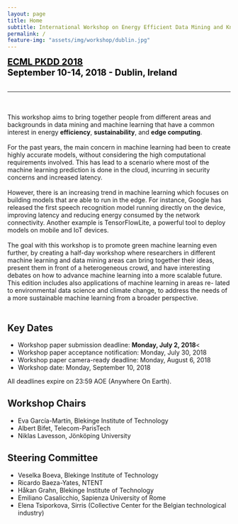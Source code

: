 ```yaml
---
layout: page
title: Home
subtitle: International Workshop on Energy Efficient Data Mining and Knowledge Discovery
permalink: /
feature-img: "assets/img/workshop/dublin.jpg"
---
```


<span style="color: #000000;font-size: 15pt; "><a href="http://www.ecmlpkdd2018.org/" target="_blank" rel="noopener"><font color="000000"><u><strong>ECML PKDD 2018</u></font></a><br />
September 10-14, 2018 - Dublin, Ireland </strong></span></br><br />
<hr><br />
<br />
This workshop aims to bring together people from different areas and 
backgrounds in data mining and machine learning that have a common 
interest in energy <strong>efficiency</strong>, <strong>sustainability</strong>, and <strong>edge computing</strong>.<br />
<br />
For the past years, the main concern in machine learning had been to 
create highly accurate models, without considering the high computational 
requirements involved. This has lead to a scenario where most of the 
machine learning prediction is done in the cloud, incurring in security 
concerns and increased latency.<br />
<br />
However, there is an increasing trend in machine learning which focuses 
on building models that are able to run in the edge. For instance, Google 
has released the first speech recognition model running directly on the device, 
improving latency and reducing energy consumed by the network connectivity. 
Another example is TensorFlowLite, a powerful tool to deploy models on mobile 
and IoT devices.<br />
<br />
The goal with this workshop is to promote green machine learning even further, 
by creating a half-day workshop where researchers in different machine 
learning and data mining areas can bring together their ideas, present them 
in front of a heterogeneous crowd, and have interesting debates on how to 
advance machine learning into a more scalable future. This edition includes 
also applications of machine learning in areas re- lated to environmental data 
science and climate change, to address the needs of a more sustainable machine 
learning from a broader perspective.<br />
<br />

## Key Dates
 * Workshop paper submission deadline: <strong>Monday, July 2, 2018</strong><
 * Workshop paper acceptance notification: Monday, July 30, 2018
 * Workshop paper camera-ready deadline: Monday, August 6, 2018
 * Workshop date: Monday, September 10, 2018 

All deadlines expire on 23:59 AOE (Anywhere On Earth).


## Workshop Chairs

* Eva García-Martín, Blekinge Institute of Technology
* Albert Bifet, Telecom-ParisTech
* Niklas Lavesson, Jönköping University
 
## Steering Committee

* Veselka Boeva,  Blekinge Institute of Technology
* Ricardo Baeza-Yates, NTENT
* Håkan Grahn, Blekinge Institute of Technology
* Emiliano Casalicchio, Sapienza University of Rome
* Elena Tsiporkova, Sirris (Collective Center for the Belgian technological industry)
